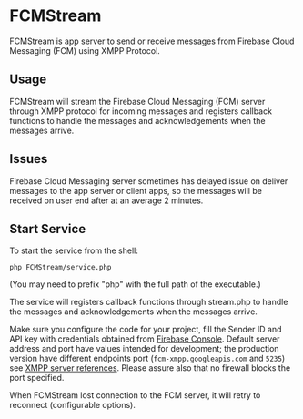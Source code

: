 FCMStream
============
FCMStream is app server to send or receive messages from Firebase Cloud Messaging (FCM) using XMPP Protocol.

Usage
-----
FCMStream will stream the Firebase Cloud Messaging (FCM) server through XMPP protocol for incoming messages and registers callback functions to handle the messages and acknowledgements when the messages arrive.

Issues
-----
Firebase Cloud Messaging server sometimes has delayed issue on deliver messages to the app server or client apps, so the messages will be received on user end after at an average 2 minutes.

Start Service
-----------
To start the service from the shell:

	php FCMStream/service.php

(You may need to prefix "php" with the full path of the executable.)

The service will registers callback functions through stream.php to handle the messages and acknowledgements when the messages arrive.

Make sure you configure the code for your project,
fill the Sender ID and API key with credentials obtained from <a href="https://firebase.google.com/console/">Firebase Console</a>.
Default server address and port have values intended for development;
the production version have different endpoints port (`fcm-xmpp.googleapis.com` and `5235`) see <a href="https://firebase.google.com/docs/cloud-messaging/xmpp-server-ref">XMPP server references</a>.
Please assure also that no firewall blocks the port specified.

When FCMStream lost connection to the FCM server, it will retry to reconnect (configurable options).
